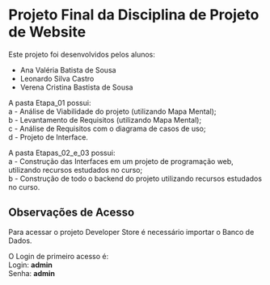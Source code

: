 # Projeto Final da Disciplina de Projeto de Website 

Este projeto foi desenvolvidos pelos alunos:  

* Ana Valéria Batista de Sousa  
* Leonardo Silva Castro  
* Verena Cristina Bastista de Sousa  

A pasta Etapa_01 possui:  
a - Análise de Viabilidade do projeto (utilizando Mapa Mental);  
b - Levantamento de Requisitos (utilizando Mapa Mental);  
c - Análise de Requisitos com o diagrama de casos de uso;  
d -  Projeto de Interface.  

A pasta Etapas_02_e_03 possui:  
a - Construção das Interfaces em um projeto de programação web, utilizando recursos estudados no curso;  
b - Construção de todo o backend do projeto utilizando recursos estudados no curso.  

## Observações de Acesso

Para acessar o projeto Developer Store é necessário importar o Banco de Dados.  

O Login de primeiro acesso é:   
Login: **admin**  
Senha: **admin**  
